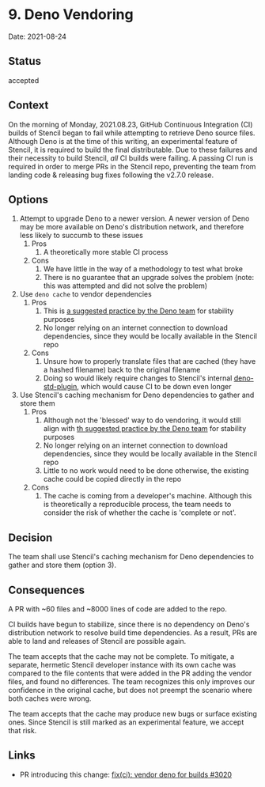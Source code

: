 # 9. Deno Vendoring

Date: 2021-08-24

## Status

accepted

## Context

On the morning of Monday, 2021.08.23, GitHub Continuous Integration (CI) builds of Stencil began to fail while
attempting to retrieve Deno source files. Although Deno is at the time of this writing, an experimental feature of
Stencil, it is required to build the final distributable. Due to these failures and their necessity to build Stencil, 
_all_ CI builds were failing. A passing CI run is required in order to merge PRs in the Stencil repo, preventing the
team from landing code & releasing bug fixes following the v2.7.0 release.

## Options

1. Attempt to upgrade Deno to a newer version. A newer version of Deno may be more available on Deno's distribution
   network, and therefore less likely to succumb to these issues
   1. Pros
      1. A theoretically more stable CI process
   2. Cons
      1. We have little in the way of a methodology to test what broke
      2. There is no guarantee that an upgrade solves the problem (note: this was attempted and did not solve the problem)
2. Use `deno cache` to vendor dependencies
   1. Pros
      1. This is [a suggested practice by the Deno team](https://deno.land/manual@v1.13.2/linking_to_external_code#but-what-if-the-host-of-the-url-goes-down-the-source-won#39t-be-available)
         for stability purposes
      2. No longer relying on an internet connection to download dependencies, since they would be locally available
         in the Stencil repo
   2. Cons
      1. Unsure how to properly translate files that are cached (they have a hashed filename) back to the original
         filename
      2. Doing so would likely require changes to Stencil's internal [deno-std-plugin](https://github.com/ionic-team/stencil/blob/925d4e924264df424c3519f4c0a91b22356a2ea6/scripts/bundles/plugins/deno-std-plugin.ts#L8),
         which would cause CI to be down even longer
3. Use Stencil's caching mechanism for Deno dependencies to gather and store them
   1. Pros
      1. Although not the 'blessed' way to do vendoring, it would still align with [th suggested practice by the Deno team](https://deno.land/manual@v1.13.2/linking_to_external_code#but-what-if-the-host-of-the-url-goes-down-the-source-won#39t-be-available)
         for stability purposes
      2. No longer relying on an internet connection to download dependencies, since they would be locally available
         in the Stencil repo
      3. Little to no work would need to be done otherwise, the existing cache could be copied directly in the repo
   2. Cons
      1. The cache is coming from a developer's machine. Although this is theoretically a reproducible process, the
         team needs to consider the risk of whether the cache is 'complete or not'.

## Decision

The team shall use Stencil's caching mechanism for Deno dependencies to gather and store them (option 3).

## Consequences

A PR with ~60 files and ~8000 lines of code are added to the repo.

CI builds have begun to stabilize, since there is no dependency on Deno's distribution network to resolve build time
dependencies. As a result, PRs are able to land and releases of Stencil are possible again.

The team accepts that the cache may not be complete. To mitigate, a separate, hermetic Stencil developer instance with
its own cache was compared to the file contents that were added in the PR adding the vendor files, and found no
differences. The team recognizes this only improves our confidence in the original cache, but does not preempt the
scenario where both caches were wrong.

The team accepts that the cache may produce new bugs or surface existing ones. Since Stencil is still marked as an
experimental feature, we accept that risk.

## Links

- PR introducing this change: [fix(ci): vendor deno for builds #3020](https://github.com/ionic-team/stencil/pull/3020)